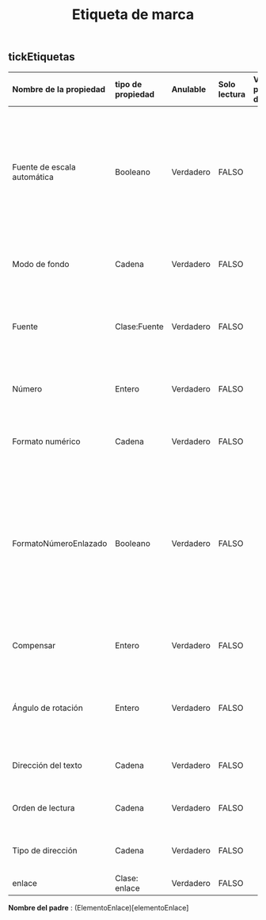 ﻿---
title: Etiqueta de marca
second_title: Aspose.Cells Cloud Documen
type: docs
url: /es/specification/model/ticklabels/
description: "Aspose.Cells Especificación del modelo de nube: TickLabels. Maneje sin esfuerzo Excel y otros documentos de hoja de cálculo con funciones como abrir, generar, editar, dividir, fusionar, comparar y convertir."
weight: 50
---
## **tickEtiquetas**

 

| Nombre de la propiedad| tipo de propiedad| Anulable| Solo lectura| Valor por defecto| Descripción|
|:- |:- |:- |:- |:- |:- |
| Fuente de escala automática| Booleano| Verdadero| FALSO|| Verdadero si el texto del objeto cambia el tamaño de fuente cuando cambia el tamaño del objeto. El valor por defecto es verdadero.|
| Modo de fondo| Cadena| Verdadero| FALSO|| Obtiene y establece el modo de visualización del fondo.|
| Fuente| Clase:Fuente| Verdadero| FALSO|| Devuelve un objeto que representa la fuente del objeto TickLabels especificado.|
| Número| Entero| Verdadero| FALSO|| Representa el número de formato del objeto TickLabels.|
| Formato numérico| Cadena| Verdadero| FALSO|| Representa la cadena de formato para el objeto TickLabels.|
| FormatoNúmeroEnlazado| Booleano| Verdadero| FALSO|| Verdadero si el formato del número está vinculado a las celdas (de modo que el formato del número cambia en las etiquetas cuando cambia en las celdas).|
| Compensar| Entero| Verdadero| FALSO|| Obtiene y establece la distancia de las etiquetas desde el eje.|
| Ángulo de rotación| Entero| Verdadero| FALSO|| Representa el ángulo de rotación del texto en el sentido de las agujas del reloj.|
| Dirección del texto| Cadena| Verdadero| FALSO|| Representa el orden de lectura del texto.|
| Orden de lectura| Cadena| Verdadero| FALSO|| Representa el orden de lectura del texto.|
| Tipo de dirección| Cadena| Verdadero| FALSO|| Obtiene y establece la dirección del texto.|
| enlace| Clase: enlace| Verdadero| FALSO|||

**Nombre del padre** : (ElementoEnlace)[elementoEnlace]